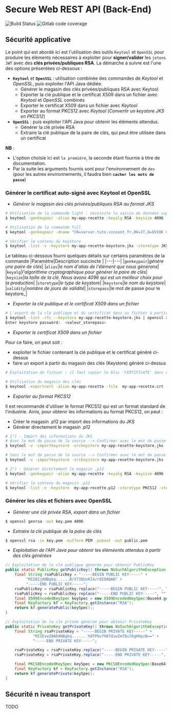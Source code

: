 # Secure Web REST API (Back-End)

![Build Status](https://img.shields.io/badge/build-passing-brightgreen.svg?branch=develop)
![Gitlab code coverage](https://img.shields.io/gitlab/coverage/oviok-group/jwt-auth-web-api-sandbox/jwt-auth-web-api-back-end) 

## Sécurité applicative
Le point qui est abordé ici est l'utilisation des outils `Keytool` et `OpenSSL` pour produire les éléments nécessaires à exploiter pour **signer/valider** 
les `jetons JWT` avec des **clés privées/publiques RSA**. La démarche à suivre est l'une des options présentées ci-dessous :
- **`Keytool`** et **`OpenSSL`** : utilisation combinée des commandes de _Keytool_ et _OpenSSL_, puis exploiter l'API Java dédiée.
	- Générer le magasin des clés privées/publiques RSA avec Keytool
	- Exporter la clé publique et le certificat X509 dans un fichier  avec _Keytool_ et _OpenSSL_ combinés
	- Exporter le certificat X509 dans un fichier avec _Keytool_ 
	- Exporter au format PKCS12  avec _Keytool_ (_Convertir un keystore JKS en PKCS12_)
- **`OpenSSL`** : puis exploiter l'API Java pour obtenir les éléments attendus.
	- Générer la clé privée RSA 
	- Extraire la clé publique de la paire de clés, qui peut être utilisée dans un certificat

**NB** : 
- L'option choisie ici est `la première`, la seconde étant fournie à titre de documentation.
- Par la suite les arguments fournis sont pour l'environnement de `dev` (pour les autres environnements, il faudra bien **`cacher les mots de passe`**)

### Générer le certificat auto-signé avec Keytool et OpenSSL
- _Générer le magasin des clés privées/publiques RSA au format JKS_
```bash
# Utilisation de la commande light : nécessite la saisie de données supplémentaires (fournies par le paramètre -dname dnas la commande full ci-dessous présentée)
$ keytool -genkeypair -alias my-app-recette -keyalg RSA -keysize 4096 -keystore my-app-recette-keystore.jks -validity 3650

# Utilisation de la commande full
$ keytool -genkeypair -dname "CN=server.tuto.vincent.fr,OU=IT,O=OVIOK Group,L=ANTIBES,S=ALPES MARITIMES,C=FR" -alias my-app-recette -keyalg RSA -keysize 4096 -keypass <valeur_alias> -validity 3650 -storetype JKS -keystore my-app-recette-keystore.jks -storepass <valeur_alias> -file my-app-recette-keystore.jks

# Vérifier le contenu du keystore
$ keytool -list -v -keystore my-app-recette-keystore.jks -storetype JKS -storepass <valeur_storepass> 
```
Le tableau ci-dessous fourni quelques détails sur certains paramètres de la commande
|Paramètre|Description succincte |
|---|---|
|`genkeypair`|_génère une paire de clés_|
|`alias`|_le nom d'alias de l'élément que nous générons_|
|`keyalg`|_l'algorithme cryptographique pour générer la paire de clés_|
|`keysize`|_la taille de la clé. Nous avons 4096 qui est un meilleur choix pour la production_|
|`storetype`|_le type de keystore_|
|`keystore`|_le nom du keystore_|
|`validity`|_nombre de jours de validité_|
|`storepass`|le mot de passe pour le keystore_|


- _Exporter la clé publique et le certificat X509 dans un fichier_
```bash
# L'export de la clé publique et du certificat dans un fichier à partir du JKS est effectué par la commande suivante
$ keytool -list -rfc --keystore my-app-recette-keystore.jks | openssl x509 -inform pem -pubkey -out my-app-recette.txt
Enter keystore password:  <valeur_storepass>
```

- _Exporter le certificat X509 dans un fichier_

Pour ce faire, on peut soit :
- exploiter le fichier contenant la clé publique et le certificat généré ci-dessus
- faire un export à partir du magasin des clés (Keystore) généré ci-dessus
```bash
# Exploitation du fichier : il faut copier le bloc 'CERTIFICATE' dans un fichier et l'enregistrer sous le nom : my-app-recette.crt 

# Utilisation du magasin des clés
$ keytool -exportcert -alias my-app-recette -file  my-app-recette.crt -keystore my-app-recette-keystore.jks 
```

- _Exporter au format PKCS12_

Il est recommandé d'utiliser le format PKCS12 qui est un format standard de l'industrie. Ainis, pour obtenir les informations au format PKCS12, on peut :
- Créer le magasin .p12 par import des informations du JKS
- Générer directement le magasin .p12
```bash
# 1°) - Import des informations du JKS
# Avec le mot de passe de la source --> Confirmer avec le mot de passe de la clé privée : <valeur_keypass>
$ keytool -v -importkeystore -srckeystore my-app-recette-keystore.jks -srcstoretype JKS -srcalias my-app-recette -srckeypass <valeur_keypass> -destkeystore my-app-recette.p12 -deststoretype PKCS12 -destalias my-app-recette -deststorepass <valeur_keypass>

# Sans le mot de passe de la source --> Confirmer avec le mot de passe de la clé privéé : <valeur_keypass>
$ keytool -v -importkeystore -srckeystore my-app-recette-keystore.jks -srcstoretype JKS -srcalias my-app-recette -destkeystore my-app-recette.p12 -deststoretype PKCS12 -destalias my-app-recette -deststorepass <valeur_keypass>

# 2°) - Générer directement le magasin .p12
$ keytool -genkeypair -alias my-app-recette -keyalg RSA -keysize 4096 -storetype PKCS12 -keystore my-app-recette.p12 -validity 3650

# Vérifier le contenu du magasin .p12
$ keytool -list -v -keystore  my-app-recette.p12 -storetype PKCS12 -storepass <valeur_storepass> 
```

### Générer les clés et fichiers avec OpenSSL
- _Générer une clé privée RSA, export dans un fichier_
```bash
$ openssl genrsa -out key.pem 4096
```

- _Extraire la clé publique de la paire de clés_
```bash
$ openssl rsa -in key.pem -outform PEM -pubout -out public.pem
```

- _Exploitation de l'API Java pour obtenir les éléméents attendus à partir des clés générées_
```java 
// Exploitation de la clé publique générée pour obtenir PublicKey
public static PublicKey getPublicKey() throws NoSuchAlgorithmException, InvalidKeySpecException {
    final String rsaPublicKey = "-----BEGIN PUBLIC KEY-----" +
         "MIIBIjANBgkq......B/V73QUxKI4/rQIDAQAB" +
         "-----END PUBLIC KEY-----";
    rsaPublicKey = rsaPublicKey.replace("-----BEGIN PUBLIC KEY-----", "");
    rsaPublicKey = rsaPublicKey.replace("-----END PUBLIC KEY-----", "");
    final X509EncodedKeySpec keySpec = new X509EncodedKeySpec(Base64.getDecoder().decode(rsaPublicKey));
    final KeyFactory kf = KeyFactory.getInstance("RSA");
    return kf.generatePublic(keySpec);;
}

// Exploitation de la clé privée générée pour obtenir PrivateKey
public static PrivateKey getPrivateKey() throws NoSuchAlgorithmException, InvalidKeySpecException {
    final String rsaPrivateKey = "-----BEGIN PRIVATE KEY-----" +
            "MIIEvwIBADANBgkq...... h8TPOvfHATdiwIm7Qu76gHhpzQ==" +
            "-----END PRIVATE KEY-----";

    rsaPrivateKey = rsaPrivateKey.replace("-----BEGIN PRIVATE KEY-----", "");
    rsaPrivateKey = rsaPrivateKey.replace("-----END PRIVATE KEY-----", "");

    final PKCS8EncodedKeySpec keySpec = new PKCS8EncodedKeySpec(Base64.getDecoder().decode(rsaPrivateKey));
    final KeyFactory kf = KeyFactory.getInstance("RSA");
    return kf.generatePrivate(keySpec);
}
```

## Sécurité n iveau transport
TODO